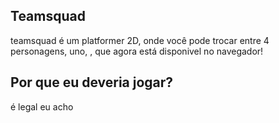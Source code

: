 ## Teamsquad
teamsquad é um platformer 2D, onde você pode trocar entre 4 personagens, uno, , que agora está disponivel no navegador!
## Por que eu deveria jogar?
é legal eu acho
